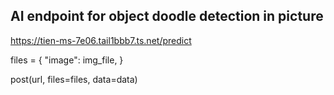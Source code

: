 ## AI endpoint for object doodle detection in picture

https://tien-ms-7e06.tail1bbb7.ts.net/predict

files = {
    "image": img_file,
}

post(url, files=files, data=data)
